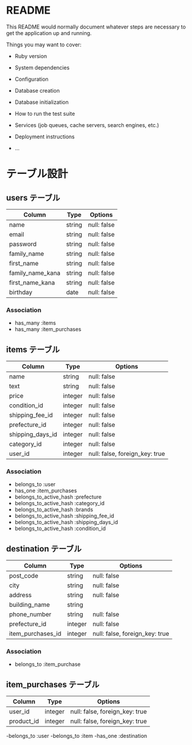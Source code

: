 # README

This README would normally document whatever steps are necessary to get the
application up and running.

Things you may want to cover:

* Ruby version

* System dependencies

* Configuration

* Database creation

* Database initialization

* How to run the test suite

* Services (job queues, cache servers, search engines, etc.)

* Deployment instructions

* ...

# テーブル設計

## users テーブル

| Column               | Type   | Options     |
| -------------------- | ------ | ----------- |
| name                 | string | null: false |
| email                | string | null: false |
| password             | string | null: false |
| family_name          | string | null: false |
| first_name           | string | null: false |
| family_name_kana     | string | null: false |
| first_name_kana      | string | null: false |
| birthday             | date   | null: false |

### Association

- has_many :items
- has_many :item_purchases



## items テーブル

| Column             | Type   | Options     |
| ------------------ | ------ | ----------- |
| name               | string | null: false |
| text               | string | null: false |
| price              | integer | null: false |
| condition_id       | integer | null: false |
| shipping_fee_id    | integer | null: false |
| prefecture_id      | integer | null: false |
| shipping_days_id   | integer | null: false |
| category_id        | integer | null: false |
| user_id            | integer | null: false, foreign_key: true |

### Association


- belongs_to :user
- has_one :item_purchases
- belongs_to_active_hash :prefecture
- belongs_to_active_hash :category_id
- belongs_to_active_hash :brands
- belongs_to_active_hash :shipping_fee_id
- belongs_to_active_hash :shipping_days_id
- belongs_to_active_hash :condition_id

## destination テーブル

| Column                | Type    | Options     |
| --------------------- | ------- | ----------- |
| post_code             | string  | null: false |
| city                  | string  | null: false |
| address               | string  | null: false |
| building_name         | string  |             |
| phone_number          | string  | null: false |
| prefecture_id         | integer | null: false |
| item_purchases_id  | integer | null: false, foreign_key: true |

### Association

- belongs_to :item_purchase



## item_purchases テーブル

| Column             | Type    | Options     |
| ------------------ | ------- | ----------- |
| user_id            | integer | null: false, foreign_key: true |
| product_id         | integer | null: false, foreign_key: true |

-belongs_to :user
-belongs_to :item
-has_one :destination